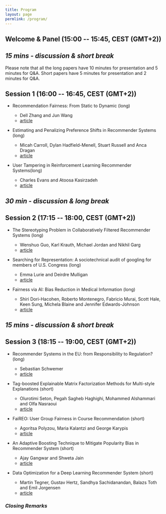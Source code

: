 ```yaml
---
title: Program
layout: page
permlink: /program/
---
```


## Welcome & Panel (15:00 -- 15:45, CEST (GMT+2))

## *15 mins - discussion & short break*

Please note that all the long papers have 10 minutes for presentation and 5 minutes for Q&A. Short papers have 5 minutes for presentation and 2 minutes for Q&A.

## Session 1 (16:00 -- 16:45, CEST (GMT+2))


* Recommendation Fairness: From Static to Dynamic (long)
	* Dell Zhang and Jun Wang
	* [article](https://arxiv.org/abs/2109.03150)

* Estimating and Penalizing Preference Shifts in Recommender Systems (long)
	* Micah Carroll, Dylan Hadfield-Menell, Stuart Russell and Anca Dragan
	* [article]()
	
* User Tampering in Reinforcement Learning Recommender Systems(long)
	* Charles Evans and Atoosa Kasirzadeh
	* [article](https://arxiv.org/abs/2109.04083)

## *30 min - discussion & long break*

## Session 2 (17:15 -- 18:00, CEST (GMT+2))

* The Stereotyping Problem in Collaboratively Filtered Recommender Systems (long)
	* Wenshuo Guo, Karl Krauth, Michael Jordan and Nikhil Garg
	* [article](https://arxiv.org/abs/2106.12622)

* Searching for Representation: A sociotechnical audit of googling for members of U.S. Congress (long)
	* Emma Lurie and Deirdre Mulligan
	* [article]()

* Fairness via AI: Bias Reduction in Medical Information (long)
	* Shiri Dori-Hacohen, Roberto Montenegro, Fabricio Murai, Scott Hale, Keen Sung, Michela Blaine and Jennifer Edwards-Johnson
	* [article]()

## *15 mins - discussion & short break*

## Session 3 (18:15 -- 19:00, CEST (GMT+2))

* Recommender Systems in the EU: from Responsibility to Regulation? (long)
	* Sebastian Schwemer
	* [article](https://papers.ssrn.com/sol3/papers.cfm?abstract_id=3923003)
	
* Tag-boosted Explainable Matrix Factorization Methods for Multi-style Explanations (short)
	* Olurotimi Seton, Pegah Sagheb Haghighi, Mohammed Alshammari and Olfa Nasraoui
	* [article]()
	
* FaiREO: User Group Fairness in Course Recommendation (short)
	* Agoritsa Polyzou, Maria Kalantzi and George Karypis
	* [article](https://arxiv.org/abs/2109.05931)

* An Adaptive Boosting Technique to Mitigate Popularity Bias in Recommender System (short)
	* Ajay Gangwar and Shweta Jain
	* [article](http://arxiv.org/abs/2109.05677)
	
* Data Optimization for a Deep Learning Recommender System (short)
	* Martin Tegner, Gustav Hertz, Sandhya Sachidanandan, Balazs Toth and Emil Jorgensen
	* [article](https://arxiv.org/abs/2106.11218) 


### *Closing Remarks*













